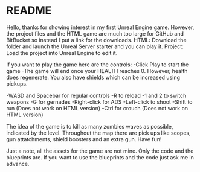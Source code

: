 # README #
Hello, thanks for showing interest in my first Unreal Engine game. However, the project files and the HTML game are much too large for GitHub and BitBucket so instead I put a link for the downloads.
HTML: Download the folder and launch the Unreal Server starter and you can play it.
Project: Load the project into Unreal Engine to edit it.

If you want to play the game here are the controls:
-Click Play to start the game
-The game will end once your HEALTH reaches 0. However, health does regenerate. You also have shields which can be increased using pickups.

-WASD and Spacebar for regular controls
-R to reload
-1 and 2 to switch weapons
-G for gernades
-Right-click for ADS
-Left-click to shoot
-Shift to run (Does not work on HTML version)
-Ctrl for crouch (Does not work on HTML version)

The idea of the game is to kill as many zombies waves as possible, indicated by the level. Throughout the map there are pick ups like scopes, gun attatchments, shield boosters and an extra gun.
Have fun!

Just a note, all the assets for the game are not mine. Only the code and the blueprints are. If you want to use the blueprints and the code just ask me in advance.

